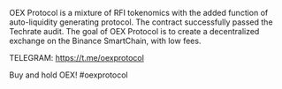 OEX Protocol is a mixture of RFI tokenomics with the added function of auto-liquidity generating protocol. 
The contract successfully passed the Techrate audit.
The goal of OEX Protocol is to create a decentralized exchange on the Binance SmartChain, with low fees.

TELEGRAM: https://t.me/oexprotocol

Buy and hold OEX!  #oexprotocol
